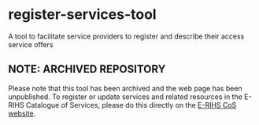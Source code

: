 # register-services-tool
A tool to facilitate service providers to register and describe their access service offers

## NOTE: ARCHIVED REPOSITORY

Please note that this tool has been archived and the web page has been unpublished.
To register or update services and related resources in the E-RIHS Catalogue of Services, please do this directly on the [E-RIHS CoS website](https://catalogue.e-rihs.eu/catalogue).
